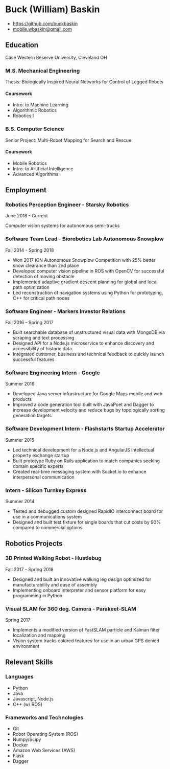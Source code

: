# Buck (William) Baskin

- https://github.com/buckbaskin
- mobile.wbaskin@gmail.com

## Education

Case Western Reserve University, Cleveland OH

### M.S. Mechanical Engineering

Thesis: Biologically Inspired Neural Networks for Control of Legged Robots

#### Coursework
- Intro. to Machine Learning
- Algorithmic Robotics
- Robotics I

### B.S. Computer Science

Senior Project: Multi-Robot Mapping for Search and Rescue

#### Coursework
- Mobile Robotics
- Intro. to Artificial Intelligence
- Advanced Algorithms

## Employment

### Robotics Perception Engineer - Starsky Robotics

June 2018 - Current

Computer vision systems for autonomous semi-trucks

### Software Team Lead - Biorobotics Lab Autonomous Snowplow

Fall 2014 - Spring 2018

- Won 2017 ION Autonomous Snowplow Competition with 25% better snow clearance
  than 2nd place
- Developed computer vision pipeline in ROS with OpenCV for successful detection
  of moving obstacle
- Implemented adaptive gradient descent planning for global and local path
  optimization
- Led reconstruction of navigation systems using Python for prototyping, C++ for
  critical path nodes

### Software Engineer - Markers Investor Relations

Fall 2016 - Spring 2017

- Built searchable database of unstructured visual data with MongoDB via
  scraping and text processing
- Designed API for a Node.js microservice to enhance discovery and accessibility
  of historic data
- Integrated customer, business and technical feedback to quickly launch
  successful features

### Software Engineering Intern - Google

Summer 2016

- Developed Java server infrastructure for Google Maps mobile and web products
- Improved a code generation tool built with JavaPoet and Dagger to increase
  development velocity and reduce bugs by topologically sorting generation
  targets

### Software Development Intern - Flashstarts Startup Accelerator

Summer 2015

- Led technical development for a Node.js and AngularJS intellectual property
  exchange startup
- Built prototype Ruby on Rails application to match companies seeking domain
  specific experts
- Created real-time messaging system with Socket.io to enhance interpersonal
  communication

### Intern - Silicon Turnkey Express

Summer 2014

- Tested and debugged custom designed RapidIO interconnect board for use in a
  communications system
- Designed and built test fixture for single boards that cut costs by 90%
  compared to commercial options

## Robotics Projects

### 3D Printed Walking Robot - Hustlebug

<!-- link title to Grabcad project -->

Fall 2017 - Spring 2018

- Designed and built an innovative walking leg design optimized for
  manufacturability and ease of assembly
- Implementing onboard interpreter and sensor platform for easy programming in
  Python

### Visual SLAM for 360 deg. Camera - Parakeet-SLAM

<!-- link title to Github project -->

Spring 2017

- Implements a modified version of FastSLAM particle and Kalman filter
  localization and mapping
- Vision system tracks colored features for use in an urban GPS denied
  environment

<!-- 1 to 2 more projects -->

## Relevant Skills

### Languages

- Python
- Java
- Javascript, Node.js
- C++ (w/ ROS)

### Frameworks and Technologies

- Git
- Robot Operating System (ROS)
- Numpy/Scipy
- Docker
- Amazon Web Services (AWS)
- Flask
- Dagger
